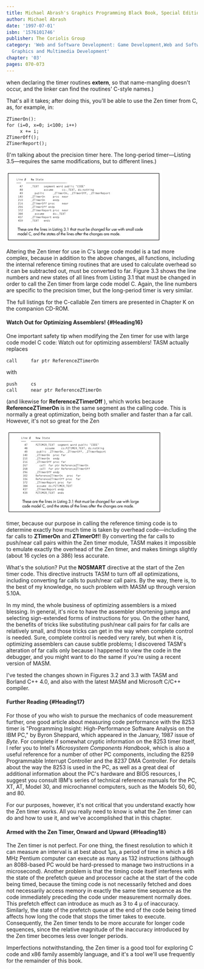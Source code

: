 ```yaml
---
title: Michael Abrash's Graphics Programming Black Book, Special Edition
author: Michael Abrash
date: '1997-07-01'
isbn: '1576101746'
publisher: The Coriolis Group
category: 'Web and Software Development: Game Development,Web and Software Development:
  Graphics and Multimedia Development'
chapter: '03'
pages: 070-073
---
```


when declaring the timer routines **extern**, so that name-mangling
doesn't occur, and the linker can find the routines' C-style names.)

That's all it takes; after doing this, you'll be able to use the Zen
timer from C, as, for example, in:

    ZTimerOn():
    for (i=0, x=0; i<100; i++)
         x += i;
    ZTimerOff();
    ZTimerReport();

(I'm talking about the precision timer here. The long-period
timer—Listing 3.5—requires the same modifications, but to different
lines.)

![**Figure 3.2**  *Changes for use with small code model C.*](images/03-02.jpg)

Altering the Zen timer for use in C's large code model is a tad more
complex, because in addition to the above changes, all functions,
including the internal reference timing routines that are used to
calculate overhead so it can be subtracted out, must be converted to
far. Figure 3.3 shows the line numbers and new states of all lines from
Listing 3.1 that must be changed in order to call the Zen timer from
large code model C. Again, the line numbers are specific to the
precision timer, but the long-period timer is very similar.

The full listings for the C-callable Zen timers are presented in Chapter
K on the companion CD-ROM.

#### Watch Out for Optimizing Assemblers! {#Heading16}

One important safety tip when modifying the Zen timer for use with large
code model C code: Watch out for optimizing assemblers! TASM actually
replaces

    call     far ptr ReferenceZTimerOn

with

    push     cs
    call     near ptr ReferenceZTimerOn

(and likewise for **ReferenceZTimerOff** ), which works because
**ReferenceZTimerOn** is in the same segment as the calling code. This
is normally a great optimization, being both smaller and faster than a
far call. However, it's not so great for the Zen

![**Figure 3.3**  *Changes for use with large code model C.*](images/03-03.jpg)

timer, because our purpose in calling the reference timing code is to
determine exactly how much time is taken by overhead code—including the
far calls to **ZTimerOn** and **ZTimerOf**f! By converting the far calls
to push/near call pairs within the Zen timer module, TASM makes it
impossible to emulate exactly the overhead of the Zen timer, and makes
timings slightly (about 16 cycles on a 386) less accurate.

What's the solution? Put the **NOSMART** directive at the start of the
Zen timer code. This directive instructs TASM to turn off all
optimizations, including converting far calls to push/near call pairs.
By the way, there is, to the best of my knowledge, no such problem with
MASM up through version 5.10A.

In my mind, the whole business of optimizing assemblers is a mixed
blessing. In general, it's nice to have the assembler shortening jumps
and selecting sign-extended forms of instructions for you. On the other
hand, the benefits of tricks like substituting push/near call pairs for
far calls are relatively small, and those tricks can get in the way when
complete control is needed. Sure, complete control is needed very
rarely, but when it is, optimizing assemblers can cause subtle problems;
I discovered TASM's alteration of far calls only because I happened to
view the code in the debugger, and you might want to do the same if
you're using a recent version of MASM.

I've tested the changes shown in Figures 3.2 and 3.3 with TASM and
Borland C++ 4.0, and also with the latest MASM and Microsoft C/C++
compiler.

#### Further Reading {#Heading17}

For those of you who wish to pursue the mechanics of code measurement
further, one good article about measuring code performance with the 8253
timer is "Programming Insight: High-Performance Software Analysis on the
IBM PC," by Byron Sheppard, which appeared in the January, 1987 issue of
*Byte*. For complete if somewhat cryptic information on the 8253 timer
itself, I refer you to Intel's *Microsystem Components Handbook*, which
is also a useful reference for a number of other PC components,
including the 8259 Programmable Interrupt Controller and the 8237 DMA
Controller. For details about the way the 8253 is used in the PC, as
well as a great deal of additional information about the PC's hardware
and BIOS resources, I suggest you consult IBM's series of technical
reference manuals for the PC, XT, AT, Model 30, and microchannel
computers, such as the Models 50, 60, and 80.

For our purposes, however, it's not critical that you understand exactly
how the Zen timer works. All you really need to know is what the Zen
timer can do and how to use it, and we've accomplished that in this
chapter.

#### Armed with the Zen Timer, Onward and Upward {#Heading18}

The Zen timer is not perfect. For one thing, the finest resolution to
which it can measure an interval is at best about 1µs, a period of time
in which a 66 MHz Pentium computer can execute as many as 132
instructions (although an 8088-based PC would be hard-pressed to manage
two instructions in a microsecond). Another problem is that the timing
code itself interferes with the state of the prefetch queue and
processor cache at the start of the code being timed, because the timing
code is not necessarily fetched and does not necessarily access memory
in exactly the same time sequence as the code immediately preceding the
code under measurement normally does. This prefetch effect can introduce
as much as 3 to 4 µ of inaccuracy. Similarly, the state of the prefetch
queue at the end of the code being timed affects how long the code that
stops the timer takes to execute. Consequently, the Zen timer tends to
be more accurate for longer code sequences, since the relative magnitude
of the inaccuracy introduced by the Zen timer becomes less over longer
periods.

Imperfections notwithstanding, the Zen timer is a good tool for
exploring C code and x86 family assembly language, and it's a tool we'll
use frequently for the remainder of this book.